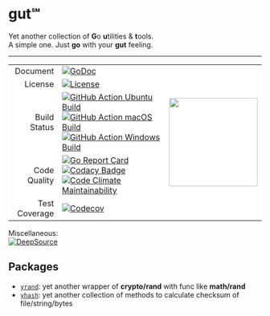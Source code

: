 # gut℠

Yet another collection of **G**o **u**tilities & **t**ools.    
A simple one. Just **go** with your **gut** feeling.

---

<table>
    <tbody>
        <tr style='background-color: #fff;'>
            <td align="right" valign="middle">
                Document
            </td>
            <td align="left" valign="middle">
                <a href='https://godoc.org/github.com/an63/gut'><img
                        src="https://godoc.org/github.com/an63/gut?status.svg" referrerpolicy="no-referrer"
                        alt="GoDoc"></a>
            </td>
            <td align="left" valign="middle" rowspan="5">
                <img width="176px" src="https://user-images.githubusercontent.com/53369766/68106280-0fc13c00-ff1c-11e9-81fe-cd0a77a5f444.png">
            </td>
        </tr>
        <tr style='background-color: #fff;'>
            <td align="right" valign="middle">
                License
            </td>
            <td align="left" valign="middle">
                <a href='https://github.com/an63/gut/blob/master/LICENSE'><img
                        src="https://img.shields.io/github/license/an63/gut" referrerpolicy="no-referrer"
                        alt="License"></a>
            </td>
        </tr>
        <tr style='background-color: #fff;'>
            <td align="right" valign="middle">
                Build Status
            </td>
            <td align="left" valign="middle">
                <a href='https://github.com/an63/gut/actions?workflow=Ubuntu'><img
                        src="https://github.com/an63/gut/workflows/Ubuntu/badge.svg"
                        referrerpolicy="no-referrer" alt="GitHub Action Ubuntu Build"></a>
                <a href='https://github.com/an63/gut/actions?workflow=macOS'><img
                        src="https://github.com/an63/gut/workflows/macOS/badge.svg"
                        referrerpolicy="no-referrer" alt="GitHub Action macOS Build"></a>
                <a href='https://github.com/an63/gut/actions?workflow=Windows'><img
                        src="https://github.com/an63/gut/workflows/Windows/badge.svg"
                        referrerpolicy="no-referrer" alt="GitHub Action Windows Build"></a>
            </td>
        </tr>
        <tr style='background-color: #fff;'>
            <td align="right" valign="middle">
                Code Quality
            </td>
            <td align="left" valign="middle">
                <a href='https://goreportcard.com/report/github.com/an63/gut'><img
                        src="https://goreportcard.com/badge/github.com/an63/gut"
                        referrerpolicy="no-referrer" alt="Go Report Card"></a>
                <a href='https://www.codacy.com/manual/an9an63/gut'><img
                        src="https://api.codacy.com/project/badge/Grade/f70fcc271c3e4785a3dfb87739a44cd0"
                        referrerpolicy="no-referrer" alt="Codacy Badge"></a>
                <a href='https://codeclimate.com/github/an63/gut/maintainability'><img
                        src="https://api.codeclimate.com/v1/badges/c92481b34278a763bb88/maintainability"
                        referrerpolicy="no-referrer" alt="Code Climate Maintainability"></a>
            </td>
        </tr>
        <tr style='background-color: #fff;'>
            <td align="right" valign="middle">
                Test Coverage
            </td>
            <td align="left" valign="middle">
                <a href='https://codecov.io/gh/an63/gut'><img
                        src="https://img.shields.io/codecov/c/gh/an63/gut" referrerpolicy="no-referrer"
                        alt="Codecov"></a>
            </td>
        </tr>
    </tbody>
</table>

Miscellaneous:    
[![DeepSource](https://static.deepsource.io/deepsource-badge-light.svg)](https://deepsource.io/gh/an63/gut/?ref=repository-badge)

## Packages

-   [`yrand`](https://godoc.org/github.com/an63/gut/yrand): yet another wrapper of **crypto/rand** with func like **math/rand**
-   [`yhash`](https://godoc.org/github.com/an63/gut/yhash): yet another collection of methods to calculate checksum of file/string/bytes
